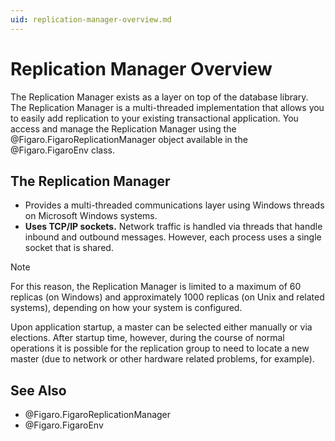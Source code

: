 ```yaml
---
uid: replication-manager-overview.md
---
```


# Replication Manager Overview

The Replication Manager exists as a layer on top of the database library. The Replication Manager is a multi-threaded implementation that allows you to easily add replication to your existing transactional application. You access and manage the Replication Manager using the @Figaro.FigaroReplicationManager object available in the @Figaro.FigaroEnv class.



## The Replication Manager

* Provides a multi-threaded communications layer using Windows threads on Microsoft Windows systems.
* **Uses TCP/IP sockets.** Network traffic is handled via threads that handle inbound and outbound messages. However, each process uses a single socket that is shared.

>[!NOTE]
>For this reason, the Replication Manager is limited to a maximum of 60 replicas (on Windows) and approximately 1000 replicas (on Unix and related systems), depending on how your system is configured.

Upon application startup, a master can be selected either manually or via elections. After startup time, however, during the course of normal operations it is possible for the replication group to need to locate a new master (due to network or other hardware related problems, for example).

## See Also
* @Figaro.FigaroReplicationManager
* @Figaro.FigaroEnv